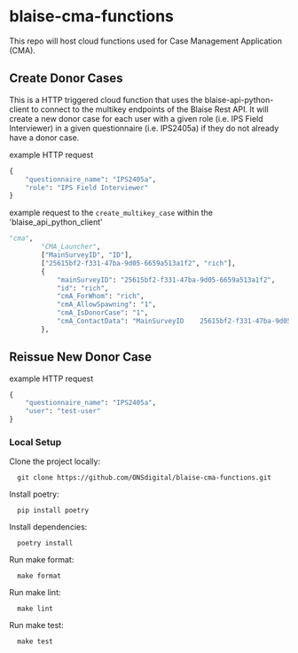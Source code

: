 # blaise-cma-functions

This repo will host cloud functions used for Case Management Application (CMA).


## Create Donor Cases
This is a HTTP triggered cloud function that uses the blaise-api-python-client to connect to the multikey endpoints of the Blaise Rest API. 
It will create a new donor case for each user with a given role (i.e. IPS Field Interviewer) in a given questionnaire (i.e. IPS2405a) if they do not already have a donor case.

example HTTP request
```python
{
    "questionnaire_name": "IPS2405a",
    "role": "IPS Field Interviewer"
}
```
example request to the `create_multikey_case` within the 'blaise_api_python_client'
```python
"cma",
        "CMA_Launcher",
        ["MainSurveyID", "ID"],
        ["25615bf2-f331-47ba-9d05-6659a513a1f2", "rich"],
        {
            "mainSurveyID": "25615bf2-f331-47ba-9d05-6659a513a1f2",
            "id": "rich",
            "cmA_ForWhom": "rich",
            "cmA_AllowSpawning": "1",
            "cmA_IsDonorCase": "1",
            "cmA_ContactData": "MainSurveyID    25615bf2-f331-47ba-9d05-6659a513a1f2    ID    rich    ContactInfoShort    IPS,May    CaseNote    This is the Donor Case. Select add case to spawn a new case with an empty shift.    Year    2024    Month    April    Stage    2303    ShiftNo    ",
        },

```

## Reissue New Donor Case

example HTTP request
```python
{
    "questionnaire_name": "IPS2405a",
    "user": "test-user"
}
```
### Local Setup

Clone the project locally:
```shell
  git clone https://github.com/ONSdigital/blaise-cma-functions.git
```

Install poetry:
```shell
  pip install poetry
```

Install dependencies:
```shell
  poetry install
```

Run make format:
```shell
  make format
```

Run make lint:
```shell
  make lint
```

Run make test:
```shell
  make test
```
